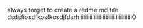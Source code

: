 always forget to create a redme.md file
dsdsfiosdfkosfkosdjfdsrhiiiiiiiiiiiiiiiiiiiiiiiiiiiiiiiiiiiiO

